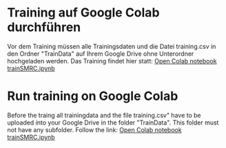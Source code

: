 # Training auf Google Colab durchführen
Vor dem Training müssen alle Trainingsdaten und die Datei training.csv in den Ordner "TrainData" auf Ihrem Google Drive ohne Unterordner hochgeladen werden. 
Das Training findet hier statt: [Open Colab notebook trainSMRC.ipynb](https://colab.research.google.com/github/robodhhb/Smart-Modelrailway-Cam/blob/main/30_Your_Training/30_Training/trainSMRC.ipynb)

# Run training on Google Colab
Before the traing all trainingdata and the file training.csv" have to be uploaded into your Google Drive in the folder "TrainData". This folder must not have any subfolder. 
Follow the link: [Open Colab notebook trainSMRC.ipynb](https://colab.research.google.com/github/robodhhb/Smart-Modelrailway-Cam/blob/main/30_Your_Training/30_Training/trainSMRC.ipynb)
